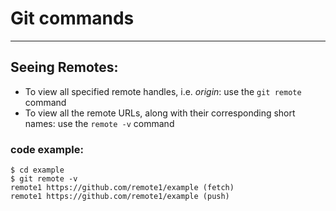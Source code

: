 # Git commands
---------------
## Seeing Remotes:
* To view all specified remote handles, i.e. *origin*: use the  `git remote`  command
* To view all the remote URLs, along with their corresponding short names: use 
the `remote -v` command
### code example:
```
$ cd example
$ git remote -v
remote1 https://github.com/remote1/example (fetch)
remote1 https://github.com/remote1/example (push)
```
